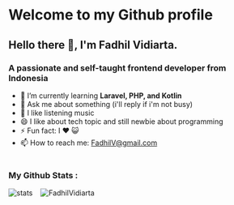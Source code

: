 <h1>Welcome to my Github profile</h1>

<h2>Hello there 👋, I'm Fadhil Vidiarta.</h2>
<h3>A passionate and self-taught frontend developer from Indonesia</h3>

- 🌱 I’m currently learning **Laravel, PHP, and Kotlin**
- 💬 Ask me about something (i'll reply if i'm not busy)
- 🎵 I like listening music 
- 😄 I like about tech topic and still newbie about programming
- ⚡ Fun fact: I ❤️ 😺 
- 📫 How to reach me: <a href="fdhlvidiarta@gmail.com">FadhilV@gmail.com</a> <br><br>

<p align="left">
  <h3>My Github Stats :</h3>
  <span>
    <img src="https://github-meko-stats.vercel.app/api?username=FadhilVidiarta&show_icons=true&theme=transparent&include_all_commits=true" alt="stats" /> 
    &nbsp;&nbsp;
    <img src="https://github-meko-stats.vercel.app/api/top-langs?username=FadhilVidiarta&show_icons=true&theme=transparent&locale=en&layout=compact" alt="FadhilVidiarta" /> 
  </span>
</p>


